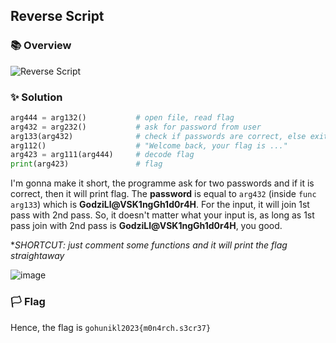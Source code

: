 ## Reverse Script

### 📚 Overview

![Reverse Script](https://github.com/rydzze/CTF_Write-up/assets/86187059/d8cdd562-f820-47b8-b7a2-d4c9d1decf8a)

### ✨ Solution

```python
arg444 = arg132()           # open file, read flag 
arg432 = arg232()           # ask for password from user
arg133(arg432)              # check if passwords are correct, else exit
arg112()                    # "Welcome back, your flag is ..."
arg423 = arg111(arg444)     # decode flag
print(arg423)               # flag
```

I'm gonna make it short, the programme ask for two passwords and if it is correct, then it will print flag.
The **password** is equal to `arg432` (inside `func arg133`) which is **GodziLl@VSK1ngGh1d0r4H**. For the input, it will join 1st pass with 2nd pass.
So, it doesn't matter what your input is, as long as 1st pass join with 2nd pass is **GodziLl@VSK1ngGh1d0r4H**, you good.

*_SHORTCUT: just comment some functions and it will print the flag straightaway_

![image](https://github.com/rydzze/CTF_Write-up/assets/86187059/69006028-5d28-40d8-b1a9-dc4f78b79588)

### 🏳️ Flag

Hence, the flag is `gohunikl2023{m0n4rch.s3cr37}`
